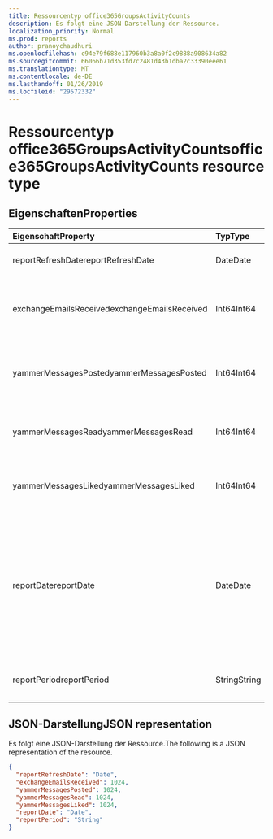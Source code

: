 ```yaml
---
title: Ressourcentyp office365GroupsActivityCounts
description: Es folgt eine JSON-Darstellung der Ressource.
localization_priority: Normal
ms.prod: reports
author: pranoychaudhuri
ms.openlocfilehash: c94e79f688e117960b3a8a0f2c9888a908634a82
ms.sourcegitcommit: 66066b71d353fd7c2481d43b1dba2c33390eee61
ms.translationtype: MT
ms.contentlocale: de-DE
ms.lasthandoff: 01/26/2019
ms.locfileid: "29572332"
---
```

# <a name="office365groupsactivitycounts-resource-type"></a><span data-ttu-id="75f3f-103">Ressourcentyp office365GroupsActivityCounts</span><span class="sxs-lookup"><span data-stu-id="75f3f-103">office365GroupsActivityCounts resource type</span></span>

## <a name="properties"></a><span data-ttu-id="75f3f-104">Eigenschaften</span><span class="sxs-lookup"><span data-stu-id="75f3f-104">Properties</span></span>

| <span data-ttu-id="75f3f-105">Eigenschaft</span><span class="sxs-lookup"><span data-stu-id="75f3f-105">Property</span></span>               | <span data-ttu-id="75f3f-106">Typ</span><span class="sxs-lookup"><span data-stu-id="75f3f-106">Type</span></span>   | <span data-ttu-id="75f3f-107">Beschreibung</span><span class="sxs-lookup"><span data-stu-id="75f3f-107">Description</span></span>                              |
| :--------------------- | :----- | ---------------------------------------- |
| <span data-ttu-id="75f3f-108">reportRefreshDate</span><span class="sxs-lookup"><span data-stu-id="75f3f-108">reportRefreshDate</span></span>      | <span data-ttu-id="75f3f-109">Date</span><span class="sxs-lookup"><span data-stu-id="75f3f-109">Date</span></span>   | <span data-ttu-id="75f3f-110">Das aktuelle Datum des Inhalts.</span><span class="sxs-lookup"><span data-stu-id="75f3f-110">The latest date of the content.</span></span>          |
| <span data-ttu-id="75f3f-111">exchangeEmailsReceived</span><span class="sxs-lookup"><span data-stu-id="75f3f-111">exchangeEmailsReceived</span></span> | <span data-ttu-id="75f3f-112">Int64</span><span class="sxs-lookup"><span data-stu-id="75f3f-112">Int64</span></span>  | <span data-ttu-id="75f3f-113">Die Anzahl von Postfächern Gruppe empfangenen e-Mails.</span><span class="sxs-lookup"><span data-stu-id="75f3f-113">The number of emails received by Group mailboxes.</span></span> |
| <span data-ttu-id="75f3f-114">yammerMessagesPosted</span><span class="sxs-lookup"><span data-stu-id="75f3f-114">yammerMessagesPosted</span></span>   | <span data-ttu-id="75f3f-115">Int64</span><span class="sxs-lookup"><span data-stu-id="75f3f-115">Int64</span></span>  | <span data-ttu-id="75f3f-116">Die Anzahl von Nachrichten zu Yammer-Gruppen bereitgestellt werden.</span><span class="sxs-lookup"><span data-stu-id="75f3f-116">The number of messages posted to Yammer groups.</span></span> |
| <span data-ttu-id="75f3f-117">yammerMessagesRead</span><span class="sxs-lookup"><span data-stu-id="75f3f-117">yammerMessagesRead</span></span>     | <span data-ttu-id="75f3f-118">Int64</span><span class="sxs-lookup"><span data-stu-id="75f3f-118">Int64</span></span>  | <span data-ttu-id="75f3f-119">Lesen Sie die Anzahl der Nachrichten in Yammer-Gruppen.</span><span class="sxs-lookup"><span data-stu-id="75f3f-119">The number of messages read in Yammer groups.</span></span> |
| <span data-ttu-id="75f3f-120">yammerMessagesLiked</span><span class="sxs-lookup"><span data-stu-id="75f3f-120">yammerMessagesLiked</span></span>    | <span data-ttu-id="75f3f-121">Int64</span><span class="sxs-lookup"><span data-stu-id="75f3f-121">Int64</span></span>  | <span data-ttu-id="75f3f-122">Die Anzahl der Nachrichten in Yammer-Gruppen gefallen.</span><span class="sxs-lookup"><span data-stu-id="75f3f-122">The number of messages liked in Yammer groups.</span></span> |
| <span data-ttu-id="75f3f-123">reportDate</span><span class="sxs-lookup"><span data-stu-id="75f3f-123">reportDate</span></span>             | <span data-ttu-id="75f3f-124">Date</span><span class="sxs-lookup"><span data-stu-id="75f3f-124">Date</span></span>   | <span data-ttu-id="75f3f-125">Das Datum, an dem eine Anzahl von e-Mails an eine Gruppenpostfach gesendet wurden, oder eine Anzahl von Nachrichten gesendet wurden, lesen oder in einer Gruppe Yammer gefallen</span><span class="sxs-lookup"><span data-stu-id="75f3f-125">The date on which a number of emails were sent to a group mailbox or a number of messages were posted, read, or liked in a Yammer group</span></span> |
| <span data-ttu-id="75f3f-126">reportPeriod</span><span class="sxs-lookup"><span data-stu-id="75f3f-126">reportPeriod</span></span>           | <span data-ttu-id="75f3f-127">String</span><span class="sxs-lookup"><span data-stu-id="75f3f-127">String</span></span> | <span data-ttu-id="75f3f-128">Die Anzahl der Tage, die der Bericht wird behandelt.</span><span class="sxs-lookup"><span data-stu-id="75f3f-128">The number of days the report covers.</span></span>    |

## <a name="json-representation"></a><span data-ttu-id="75f3f-129">JSON-Darstellung</span><span class="sxs-lookup"><span data-stu-id="75f3f-129">JSON representation</span></span>

<span data-ttu-id="75f3f-130">Es folgt eine JSON-Darstellung der Ressource.</span><span class="sxs-lookup"><span data-stu-id="75f3f-130">The following is a JSON representation of the resource.</span></span>

<!-- {
  "blockType": "resource",
  "@odata.type": "microsoft.graph.office365GroupsActivityCounts"
} -->

```json
{
  "reportRefreshDate": "Date", 
  "exchangeEmailsReceived": 1024, 
  "yammerMessagesPosted": 1024, 
  "yammerMessagesRead": 1024, 
  "yammerMessagesLiked": 1024, 
  "reportDate": "Date", 
  "reportPeriod": "String"
}
```
